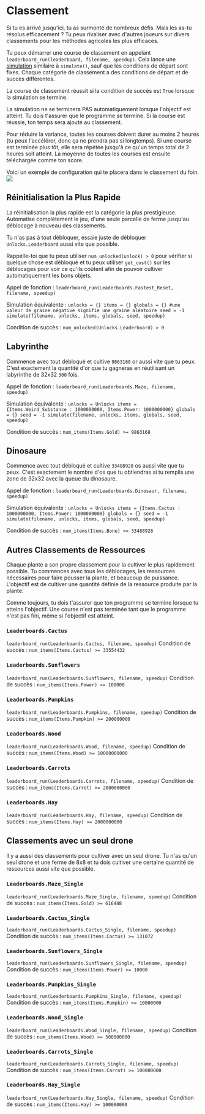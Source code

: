 # Classement
Si tu es arrivé jusqu'ici, tu as surmonté de nombreux défis. Mais les as-tu résolus efficacement ? 
Tu peux rivaliser avec d'autres joueurs sur divers classements pour les méthodes agricoles les plus efficaces.

Tu peux démarrer une course de classement en appelant `leaderboard_run(leaderboard, filename, speedup)`.
Cela lance une [simulation](docs/unlocks/simulation.md) similaire à `simulate()`, sauf que les conditions de départ sont fixes. Chaque catégorie de classement a des conditions de départ et de succès différentes.

La course de classement réussit si la condition de succès est `True` lorsque la simulation se termine. 

La simulation ne se terminera PAS automatiquement lorsque l'objectif est atteint. Tu dois t'assurer que le programme se termine.
Si la course est réussie, ton temps sera ajouté au classement.

Pour réduire la variance, toutes les courses doivent durer au moins 2 heures (tu peux l'accélérer, donc ça ne prendra pas si longtemps). Si une course est terminée plus tôt, elle sera répétée jusqu'à ce qu'un temps total de 2 heures soit atteint. La moyenne de toutes les courses est ensuite téléchargée comme ton score.

Voici un exemple de configuration qui te placera dans le classement du foin.
![](LeaderboardSetup400)

## Réinitialisation la Plus Rapide
La réinitialisation la plus rapide est la catégorie la plus prestigieuse. Automatise complètement le jeu, d'une seule parcelle de ferme jusqu'au déblocage à nouveau des classements.

Tu n'as pas à tout débloquer, essaie juste de débloquer `Unlocks.Leaderboard` aussi vite que possible.

Rappelle-toi que tu peux utiliser `num_unlocked(unlock) > 0` pour vérifier si quelque chose est débloqué et tu peux utiliser `get_cost()` sur les déblocages pour voir ce qu'ils coûtent afin de pouvoir cultiver automatiquement les bons objets.

Appel de fonction :
`leaderboard_run(Leaderboards.Fastest_Reset, filename, speedup)`

Simulation équivalente :
`unlocks = {}
items = {}
globals = {}
#une valeur de graine négative signifie une graine aléatoire
seed = -1
simulate(filename, unlocks, items, globals, seed, speedup)`

Condition de succès :
`num_unlocked(Unlocks.Leaderboard) > 0`

## Labyrinthe
Commence avec tout débloqué et cultive `9863168` or aussi vite que tu peux. C'est exactement la quantité d'or que tu gagneras en réutilisant un labyrinthe de 32x32 `300` fois.

Appel de fonction :
`leaderboard_run(Leaderboards.Maze, filename, speedup)`

Simulation équivalente :
`unlocks = Unlocks
items = {Items.Weird_Substance : 1000000000, Items.Power: 1000000000}
globals = {}
seed = -1
simulate(filename, unlocks, items, globals, seed, speedup)`

Condition de succès :
`num_items(Items.Gold) >= 9863168`

## Dinosaure
Commence avec tout débloqué et cultive `33488928` os aussi vite que tu peux. C'est exactement le nombre d'os que tu obtiendras si tu remplis une zone de 32x32 avec la queue du dinosaure.

Appel de fonction :
`leaderboard_run(Leaderboards.Dinosaur, filename, speedup)`

Simulation équivalente :
`unlocks = Unlocks
items = {Items.Cactus : 1000000000, Items.Power: 1000000000}
globals = {}
seed = -1
simulate(filename, unlocks, items, globals, seed, speedup)`

Condition de succès :
`num_items(Items.Bone) >= 33488928`

## Autres Classements de Ressources
Chaque plante a son propre classement pour la cultiver le plus rapidement possible. Tu commences avec tous les déblocages, les ressources nécessaires pour faire pousser la plante, et beaucoup de puissance. L'objectif est de cultiver une quantité définie de la ressource produite par la plante.

Comme toujours, tu dois t'assurer que ton programme se termine lorsque tu atteins l'objectif. Une course n'est pas terminée tant que le programme n'est pas fini, même si l'objectif est atteint.

### `Leaderboards.Cactus`
`leaderboard_run(Leaderboards.Cactus, filename, speedup)`
Condition de succès : `num_items(Items.Cactus) >= 33554432`

### `Leaderboards.Sunflowers`
`leaderboard_run(Leaderboards.Sunflowers, filename, speedup)`
Condition de succès : `num_items(Items.Power) >= 100000`

### `Leaderboards.Pumpkins`
`leaderboard_run(Leaderboards.Pumpkins, filename, speedup)`
Condition de succès : `num_items(Items.Pumpkin) >= 200000000`

### `Leaderboards.Wood`
`leaderboard_run(Leaderboards.Wood, filename, speedup)`
Condition de succès : `num_items(Items.Wood) >= 10000000000`

### `Leaderboards.Carrots`
`leaderboard_run(Leaderboards.Carrots, filename, speedup)`
Condition de succès : `num_items(Items.Carrot) >= 2000000000`

### `Leaderboards.Hay`
`leaderboard_run(Leaderboards.Hay, filename, speedup)`
Condition de succès : `num_items(Items.Hay) >= 2000000000`

## Classements avec un seul drone
Il y a aussi des classements pour cultiver avec un seul drone. Tu n'as qu'un seul drone et une ferme de 8x8 et tu dois cultiver une certaine quantité de ressources aussi vite que possible.

### `Leaderboards.Maze_Single`
`leaderboard_run(Leaderboards.Maze_Single, filename, speedup)`
Condition de succès : `num_items(Items.Gold) >= 616448`

### `Leaderboards.Cactus_Single`
`leaderboard_run(Leaderboards.Cactus_Single, filename, speedup)`
Condition de succès : `num_items(Items.Cactus) >= 131072`

### `Leaderboards.Sunflowers_Single`
`leaderboard_run(Leaderboards.Sunflowers_Single, filename, speedup)`
Condition de succès : `num_items(Items.Power) >= 10000`

### `Leaderboards.Pumpkins_Single`
`leaderboard_run(Leaderboards.Pumpkins_Single, filename, speedup)`
Condition de succès : `num_items(Items.Pumpkin) >= 10000000`

### `Leaderboards.Wood_Single`
`leaderboard_run(Leaderboards.Wood_Single, filename, speedup)`
Condition de succès : `num_items(Items.Wood) >= 500000000`

### `Leaderboards.Carrots_Single`
`leaderboard_run(Leaderboards.Carrots_Single, filename, speedup)`
Condition de succès : `num_items(Items.Carrot) >= 100000000`

### `Leaderboards.Hay_Single`
`leaderboard_run(Leaderboards.Hay_Single, filename, speedup)`
Condition de succès : `num_items(Items.Hay) >= 100000000`